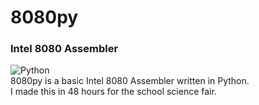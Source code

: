 # 8080py
### Intel 8080 Assembler<br />
![Python](https://www.python.org/static/community_logos/python-logo-master-v3-TM.png "Written in Python")<br >
8080py is a basic Intel 8080 Assembler written in Python.<br />
I made this in 48 hours for the school science fair.
